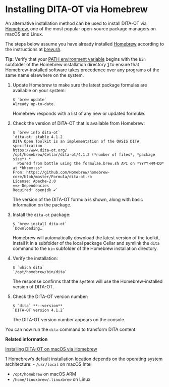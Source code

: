 # Installing DITA-OT via Homebrew

An alternative installation method can be used to install DITA-OT via [Homebrew](https://brew.sh), one of the most popular open-source package managers on macOS and Linux.

The steps below assume you have already installed [Homebrew](https://brew.sh) according to the instructions at [brew.sh](https://brew.sh).

**Tip:** Verify that your [PATH environment variable](https://en.wikipedia.org/wiki/PATH_(variable)) begins with the `bin` subfolder of the Homebrew installation directory [1](#fntarg_1) to ensure that Homebrew-installed software takes precedence over any programs of the same name elsewhere on the system.

1.  Update Homebrew to make sure the latest package formulas are available on your system:

    ```syntax-bash
    $ `brew update`
    Already up-to-date.
    ```

    Homebrew responds with a list of any new or updated formulæ.

2.  Check the version of DITA-OT that is available from Homebrew:

    ```syntax-bash
    $ `brew info dita-ot`
    `dita-ot: stable 4.1.2
    DITA Open Toolkit is an implementation of the OASIS DITA specification
    https://www.dita-ot.org/
    /opt/homebrew/Cellar/dita-ot/4.1.2 (*number of files*, *package size*) *
      Poured from bottle using the formulae.brew.sh API on *YYYY-MM-DD* at *hh:mm:ss*
    From: https://github.com/Homebrew/homebrew-core/blob/master/Formula/dita-ot.rb
    License: Apache-2.0
    ==> Dependencies
    Required: openjdk ✔`
    
    ```

    The version of the DITA-OT formula is shown, along with basic information on the package.

3.  Install the `dita-ot` package:

    ```syntax-bash
    $ `brew install dita-ot`
    `Downloading…`
    ```

    Homebrew will automatically download the latest version of the toolkit, install it in a subfolder of the local package Cellar and symlink the `dita` command to the `bin` subfolder of the Homebrew installation directory.

4.  Verify the installation:

    ```syntax-bash
    $ `which dita`
    `/opt/homebrew/bin/dita`
    ```

    The response confirms that the system will use the Homebrew-installed version of DITA-OT.

5.  Check the DITA-OT version number:

    ```syntax-bash
    $ `dita` **--version**
    `DITA-OT version 4.1.2`
    ```

    The DITA-OT version number appears on the console.


You can now run the `dita` command to transform DITA content.

**Related information**  


[Installing DITA-OT on macOS via Homebrew](https://www.oxygenxml.com/events/2018/dita-ot_day.html#installing_DITA-OT_on_macOS_via_homebrew)

[1](#fnsrc_1) Homebrew’s default installation location depends on the operating system architecture: -   `/usr/local` on macOS Intel
-   `/opt/homebrew` on macOS ARM
-   `/home/linuxbrew/.linuxbrew` on Linux



